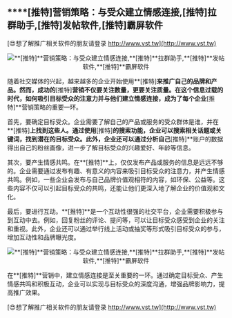 ## ****[推特]**营销策略：与受众建立情感连接,**[推特]**拉群助手,**[推特]**发帖软件,**[推特]**霸屏软件**

[😍想了解推广相关软件的朋友请登录 http://www.vst.tw](http://www.vst.tw)

 <center><img src="https://vst.tw/MP4/tuiguang/png/5.png" alt="**[推特]**营销策略：与受众建立情感连接,**[推特]**拉群助手,**[推特]**发帖软件,**[推特]**霸屏软件"></center>

随着社交媒体的兴起，越来越多的企业开始使用**[推特]**来推广自己的品牌和产品。然而，成功的**[推特]**营销不仅要关注数量，更要关注质量。在这个信息过载的时代，如何吸引目标受众的注意力并与他们建立情感连接，成为了每个企业**[推特]**营销策略的重要一环。

首先，要确定目标受众。企业需要了解自己的产品或服务的受众群体是谁，并在**[推特]**上找到这些人。通过使用**[推特]**的搜索功能，企业可以搜索相关话题或关键词，找到潜在的目标受众。此外，企业还可以通过分析自己**[推特]**账户的数据得出自己的粉丝画像，进一步了解目标受众的兴趣爱好、年龄等信息。

其次，要产生情感共鸣。在**[推特]**上，仅仅发布产品或服务的信息是远远不够的。企业需要通过发布有趣、有意义的内容来吸引目标受众的注意力，并产生情感共鸣。例如，一些企业会发布与自己品牌价值观相符的内容，如环保、公益等。这些内容不仅可以引起目标受众的共鸣，还能让他们更深入地了解企业的价值观和文化。

最后，要进行互动。**[推特]**是一个互动性很强的社交平台，企业需要积极参与到互动中去。例如，回复粉丝的评论、提问等，可以让目标受众感受到企业的关注和重视。此外，企业还可以通过举行线上活动或抽奖等形式吸引目标受众的参与，增加互动性和品牌曝光度。

 <center><img src="https://vst.tw/MP4/tuiguang/png/0.png" alt="**[推特]**营销策略：与受众建立情感连接,**[推特]**拉群助手,**[推特]**发帖软件,**[推特]**霸屏软件"></center>

在**[推特]**营销中，建立情感连接是至关重要的一环。通过确定目标受众、产生情感共鸣和积极互动，企业可以实现与目标受众的深度沟通，增强品牌影响力，提高推广效果。

[😍想了解推广相关软件的朋友请登录 http://www.vst.tw](http://www.vst.tw)



